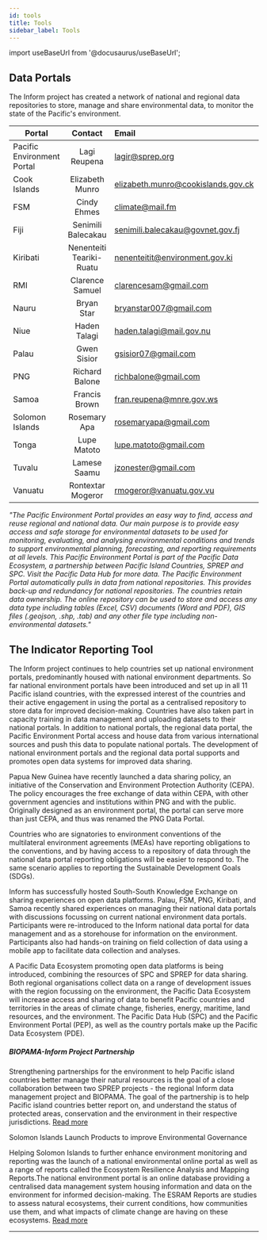 ```yaml
---
id: tools
title: Tools
sidebar_label: Tools
---
```


import useBaseUrl from '@docusaurus/useBaseUrl';

## Data Portals

The Inform project has created a network of national and regional data repositories to store, manage and share environmental data, to monitor the state of the Pacific's environment.

| Portal                     |         Contact          | Email                              | URL                                     |
| -------------------------- | :----------------------: | :--------------------------------- | --------------------------------------- |
| Pacific Environment Portal |       Lagi Reupena       | lagir@sprep.org                    | <https://pacific-data.sprep.org>        |
| Cook Islands               |     Elizabeth Munro      | elizabeth.munro@cookislands.gov.ck | <https://cookislands-data.sprep.org>    |
| FSM                        |       Cindy Ehmes        | climate@mail.fm                    | <https://fsm-data.sprep.org>            |
| Fiji                       |    Senimili Balecakau    | senimili.balecakau@govnet.gov.fj   | <https://fiji-data.sprep.org>           |
| Kiribati                   | Nenenteiti Teariki-Ruatu | nenenteitit@environment.gov.ki     | <https://kiribati-data.sprep.org>       |
| RMI                        |     Clarence Samuel      | clarencesam@gmail.com              | <https://rmi-data.sprep.org>            |
| Nauru                      |        Bryan Star        | bryanstar007@gmail.com             | <https://nauru-data.sprep.org>          |
| Niue                       |       Haden Talagi       | haden.talagi@mail.gov.nu           | <https://niue-data.sprep.org>           |
| Palau                      |       Gwen Sisior        | gsisior07@gmail.com                | <https://palau-data.sprep.org>          |
| PNG                        |      Richard Balone      | richbalone@gmail.com               | <https://png-data.sprep.org>            |
| Samoa                      |      Francis Brown       | fran.reupena@mnre.gov.ws           | <https://samoa-data.sprep.org>          |
| Solomon Islands            |       Rosemary Apa       | rosemaryapa@gmail.com              | <https://solomonislands-data.sprep.org> |
| Tonga                      |       Lupe Matoto        | lupe.matoto@gmail.com              | <https://tonga-data.sprep.org>          |
| Tuvalu                     |       Lamese Saamu       | jzonester@gmail.com                | <https://tuvalu-data.sprep.org>         |
| Vanuatu                    |    Rontextar Mogeror     | rmogeror@vanuatu.gov.vu            | <https://vanuatu-data.sprep.org>        |

_"The Pacific Environment Portal provides an easy way to find, access and reuse regional and national data. Our main purpose is to provide easy access and safe storage for environmental datasets to be used for monitoring, evaluating, and analysing environmental conditions and trends to support environmental planning, forecasting, and reporting requirements at all levels. This Pacific Environment Portal is part of the Pacific Data Ecosystem, a partnership between Pacific Island Countries, SPREP and SPC. Visit the Pacific Data Hub for more data. The Pacific Environment Portal automatically pulls in data from national repositories. This provides back-up and redundancy for national repositories. The countries retain data ownership. The online repository can be used to store and access any data type including tables (Excel, CSV) documents (Word and PDF), GIS files (.geojson, .shp, .tab) and any other file type including non-environmental datasets."_

## The Indicator Reporting Tool

The Inform project continues to help countries set up national environment portals, predominantly housed with national environment departments. So far national environment portals have been introduced and set up in all 11 Pacific island countries, with the expressed interest of the countries and their active engagement in using the portal as a centralised repository to store data for improved decision-making. Countries have also taken part in capacity training in data management and uploading datasets to their national portals. In addition to national portals, the regional data portal, the Pacific Environment Portal access and house data from various international sources and push this data to populate national portals. The development of national environment portals and the regional data portal supports and promotes open data systems for improved data sharing.

Papua New Guinea have recently launched a data sharing policy, an initiative of the Conservation and Environment Protection Authority (CEPA). The policy encourages the free exchange of data within CEPA, with other government agencies and institutions within PNG and with the public. Originally designed as an environment portal, the portal can serve more than just CEPA, and thus was renamed the PNG Data Portal.

Countries who are signatories to environment conventions of the multilateral environment agreements (MEAs) have reporting obligations to the conventions, and by having access to a repository of data through the national data portal reporting obligations will be easier to respond to. The same scenario applies to reporting the Sustainable Development Goals (SDGs).

Inform has successfully hosted South-South Knowledge Exchange on sharing experiences on open data platforms. Palau, FSM, PNG, Kiribati, and Samoa recently shared experiences on managing their national data portals with discussions focussing on current national environment data portals. Participants were re-introduced to the Inform national data portal for data management and as a storehouse for information on the environment. Participants also had hands-on training on field collection of data using a mobile app to facilitate data collection and analyses.

A Pacific Data Ecosystem promoting open data platforms is being introduced, combining the resources of SPC and SPREP for data sharing. Both regional organisations collect data on a range of development issues with the region focussing on the environment, the Pacific Data Ecosystem will increase access and sharing of data to benefit Pacific countries and territories in the areas of climate change, fisheries, energy, maritime, land resources, and the environment. The Pacific Data Hub (SPC) and the Pacific Environment Portal (PEP), as well as the country portals make up the Pacific Data Ecosystem (PDE).

##### BIOPAMA-Inform Project Partnership

Strengthening partnerships for the environment to help Pacific island countries better manage their natural resources is the goal of a close collaboration between two SPREP projects - the regional Inform data management project and BIOPAMA. The goal of the partnership is to help Pacific island countries better report on, and understand the status of protected areas, conservation and the environment in their respective jurisdictions. [Read more](https://www.sprep.org/news/biopama-and-inform-project-a-partnership-for-improved-reporting-on-pacific-protected-and-conserved-areas)

Solomon Islands Launch Products to improve Environmental Governance

Helping Solomon Islands to further enhance environment monitoring and reporting was the launch of a national environmental online portal as well as a range of reports called the Ecosystem Resilience Analysis and Mapping Reports.The national environment portal is an online database providing a centralised data management system housing information and data on the environment for informed decision-making. The ESRAM Reports are studies to assess natural ecosystems, their current conditions, how communities use them, and what impacts of climate change are having on these ecosystems. [Read more](https://www.sprep.org/news/solomon-islands-launch-products-to-improve-environmental-governance)

---
